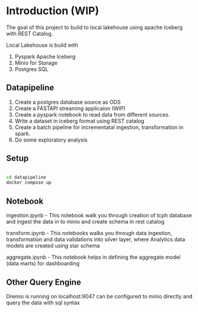 # Introduction (WIP)

The goal of this project to build to local lakehouse using apache Iceberg with REST Catalog.

Local Lakehouse is build with

1. Pyspark Apache Iceberg
2. Minio for Storage
3. Postgres SQL

## Datapipeline

1. Create a postgres database source as ODS
2. Create a FASTAPI streaming applicaion (WIP)
3. Create a pyspark notebook to read data from different sources.
4. Write a dataset in iceberg format using REST catalog
5. Create a batch pipeline for incrementatal ingestion, transformation in spark.
6. Do some exploratory analysis

## Setup

```bash

cd datapipeline
docker compose up

```

## Notebook

ingestion.ipynb - This notebook walk you through creation of tcph database and ingest the data in to minio and create schema in rest catalog

transform.ipynb - This notebooks walks you through data ingestion, transformation and data validations into silver layer, where Analytics data models are created using star schema

aggregate.ipynb - This notebook helps in defining the aggregate model (data marts) for dashboarding

## Other Query Engine

Dremio is running on localhost:9047 can be configured to minio directly and query the data with sql syntax

